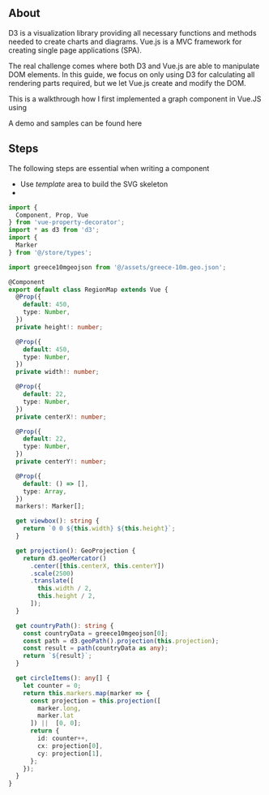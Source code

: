 ## About

D3 is a visualization library providing all necessary functions and methods
needed to create charts and diagrams. Vue.js is a MVC framework for creating
single page applications (SPA).

The real challenge comes where both D3 and Vue.js are able to manipulate
DOM elements. In this guide, we focus on only using D3 for calculating all
rendering parts required, but we let Vue.js create and modify the DOM.

This is a walkthrough how I first implemented a graph component in Vue.JS
using

A demo and samples can be found here

## Steps

The following steps are essential when writing a component

*   Use _template_ area to build the SVG skeleton
*


```typescript
import {
  Component, Prop, Vue
} from 'vue-property-decorator';
import * as d3 from 'd3';
import {
  Marker
} from '@/store/types';

import greece10mgeojson from '@/assets/greece-10m.geo.json';

@Component
export default class RegionMap extends Vue {
  @Prop({
    default: 450,
    type: Number,
  })
  private height!: number;

  @Prop({
    default: 450,
    type: Number,
  })
  private width!: number;

  @Prop({
    default: 22,
    type: Number,
  })
  private centerX!: number;

  @Prop({
    default: 22,
    type: Number,
  })
  private centerY!: number;

  @Prop({
    default: () => [],
    type: Array,
  })
  markers!: Marker[];

  get viewbox(): string {
    return `0 0 ${this.width} ${this.height}`;
  }

  get projection(): GeoProjection {
    return d3.geoMercator()
      .center([this.centerX, this.centerY])
      .scale(2500)
      .translate([
        this.width / 2,
        this.height / 2,
      ]);
  }

  get countryPath(): string {
    const countryData = greece10mgeojson[0];
    const path = d3.geoPath().projection(this.projection);
    const result = path(countryData as any);
    return `${result}`;
  }

  get circleItems(): any[] {
    let counter = 0;
    return this.markers.map(marker => {
      const projection = this.projection([
        marker.long,
        marker.lat
      ]) ||  [0, 0];
      return {
        id: counter++,
        cx: projection[0],
        cy: projection[1],
      };
    });
  }
}
```
